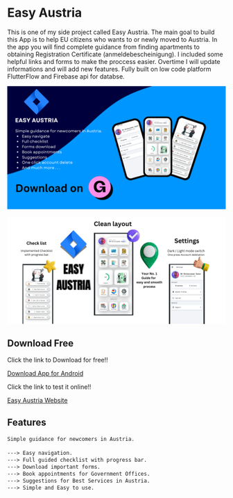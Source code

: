 # Easy Austria

This is one of my side project called Easy Austria. The main goal to build this App is to help EU citizens who wants to or newly moved to Austria. In the app you will find complete guidance from finding apartments to obtaining Registration Certificate (anmeldebescheinigung). I included some helpful links and forms to make the proccess easier.
Overtime I will update informations and will add new features. Fully built on low code platform FlutterFlow and Firebase api for databse.

![alt text](<EASY AUSTRIA.png>)


![alt text](<Your paragraph text.png>)


## Download Free

Click the link to Download for free!!

[Download App for Android](https://shorturl.at/sMtJk)

Click the link to test it online!!

[Easy Austria Website](https://sumon.flutterflow.app)


## Features

```
Simple guidance for newcomers in Austria.

---> Easy navigation.
---> Full guided checklist with progress bar.
---> Download important forms.
---> Book appointments for Government Offices.
---> Suggestions for Best Services in Austria.
---> Simple and Easy to use.
```
